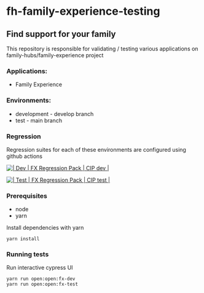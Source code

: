 # fh-family-experience-testing
## Find support for your family

This repository is responsible for validating / testing various applications on family-hubs/family-experience project

### Applications:

- Family Experience 

### Environments:

- development - develop branch
- test - main branch

### Regression 
Regression suites for each of these environments are configured using github actions


[![ | Dev | FX Regression Pack | CIP dev |](https://github.com/DFE-Digital/fh-family-experience-testing/actions/workflows/fx-dev-regression.yml/badge.svg)](https://github.com/DFE-Digital/fh-family-experience-testing/actions/workflows/fx-dev-regression.yml)

[![| Test | FX Regression Pack | CIP test |](https://github.com/DFE-Digital/fh-family-experience-testing/actions/workflows/fx-test-regression.yml/badge.svg)](https://github.com/DFE-Digital/fh-family-experience-testing/actions/workflows/fx-test-regression.yml)

### Prerequisites

- node
- yarn 

Install dependencies with yarn

```shell
yarn install
```

### Running tests

Run interactive cypress UI

```shell
yarn run open:open:fx-dev
yarn run open:open:fx-test
```
